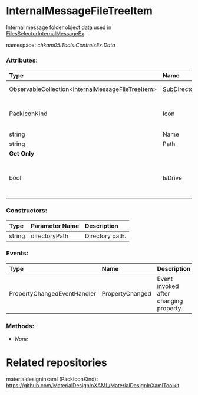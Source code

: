 # InternalMessageFileTreeItem
Internal message folder object data used in [FilesSelectorInternalMessageEx](FilesSelectorInternalMessageEx.md).

namespace: _chkam05.Tools.ControlsEx.Data_

### Attributes:

| Type         | Name        | Description |
|:-------------|:------------|:------------|
| ObservableCollection<[InternalMessageFileTreeItem](InternalMessageFileTreeItem.md)> | SubDirectories | Folders in this directoy. |
| PackIconKind | Icon        | Folder icon kind (see related repositories). |
| string       | Name        | Folder name. |
| string       | Path        | Folder path. |
| **Get Only** |||
| bool         | IsDrive     | Value indicating whather the catalog is a drive. |


### Constructors:

| Type     | Parameter Name | Description |
|:---------|:---------------|:------------|
| string   | directoryPath  | Directory path. |

### Events:

| Type                        | Name             | Description |
|:----------------------------|:-----------------|:------------|
| PropertyChangedEventHandler | PropertyChanged  | Event invoked after changing property. |

### Methods:

- _None_

# Related repositories

materialdesigninxaml (PackIconKind): https://github.com/MaterialDesignInXAML/MaterialDesignInXamlToolkit
